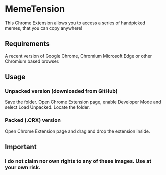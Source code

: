 # MemeTension
This Chrome Extension allows you to access a series of handpicked memes, that you can copy anywhere!

## Requirements
A recent version of Google Chrome, Chromium Microsoft Edge or other Chromium based browser.

## Usage
### Unpacked version (downloaded from GitHub)
Save the folder. Open Chrome Extension page, enable Developer Mode and select Load Unpacked. Locate the folder.

### Packed (.CRX) version
Open Chrome Extension page and drag and drop the extension inside.

## Important
### I do not claim nor own rights to any of these images. Use at your own risk.